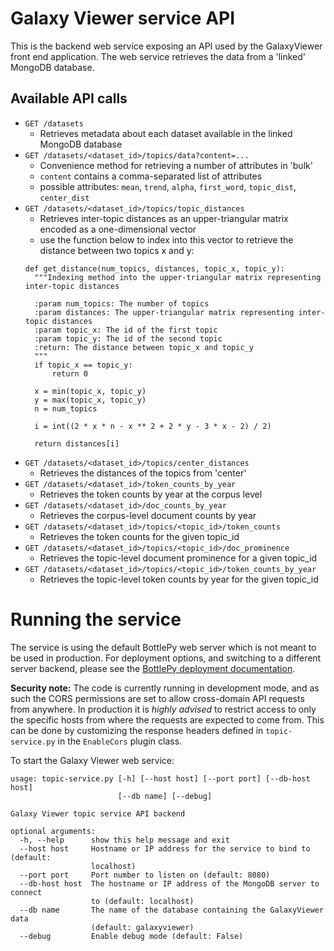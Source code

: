 # Galaxy Viewer service API
This is the backend web service exposing an API used by the GalaxyViewer front end application.
The web service retrieves the data from a 'linked' MongoDB database.

## Available API calls
* `GET /datasets`
  * Retrieves metadata about each dataset available in the linked MongoDB database
* `GET /datasets/<dataset_id>/topics/data?content=...`
  * Convenience method for retrieving a number of attributes in 'bulk'
  * `content` contains a comma-separated list of attributes
  * possible attributes: `mean`, `trend`, `alpha`, `first_word`, `topic_dist`, `center_dist`
* `GET /datasets/<dataset_id>/topics/topic_distances`
  * Retrieves inter-topic distances as an upper-triangular matrix encoded as a one-dimensional vector
  * use the function below to index into this vector to retrieve the distance between two topics x and y:
  ```
  def get_distance(num_topics, distances, topic_x, topic_y):
    """Indexing method into the upper-triangular matrix representing inter-topic distances

    :param num_topics: The number of topics
    :param distances: The upper-triangular matrix representing inter-topic distances
    :param topic_x: The id of the first topic
    :param topic_y: The id of the second topic
    :return: The distance between topic_x and topic_y
    """
    if topic_x == topic_y:
        return 0

    x = min(topic_x, topic_y)
    y = max(topic_x, topic_y)
    n = num_topics

    i = int((2 * x * n - x ** 2 + 2 * y - 3 * x - 2) / 2)

    return distances[i]
  ```
* `GET /datasets/<dataset_id>/topics/center_distances`
  * Retrieves the distances of the topics from 'center'
* `GET /datasets/<dataset_id>/token_counts_by_year`
  * Retrieves the token counts by year at the corpus level
* `GET /datasets/<dataset_id>/doc_counts_by_year`
  * Retrieves the corpus-level document counts by year
* `GET /datasets/<dataset_id>/topics/<topic_id>/token_counts`
  * Retrieves the token counts for the given topic_id
* `GET /datasets/<dataset_id>/topics/<topic_id>/doc_prominence`
  * Retrieves the topic-level document prominence for a given topic_id
* `GET /datasets/<dataset_id>/topics/<topic_id>/token_counts_by_year`
  * Retrieves the topic-level token counts by year for the given topic_id

# Running the service
The service is using the default BottlePy web server which is not meant to be used in production.
For deployment options, and switching to a different server backend, please see the
[BottlePy deployment documentation](http://bottlepy.org/docs/dev/deployment.html).

**Security note:** The code is currently running in development mode, and as such the CORS permissions are set to allow
cross-domain API requests from anywhere. In production it is *highly advised* to restrict access to only the specific
hosts from where the requests are expected to come from. This can be done by customizing the response headers defined
in `topic-service.py` in the `EnableCors` plugin class.

To start the Galaxy Viewer web service:
```
usage: topic-service.py [-h] [--host host] [--port port] [--db-host host]
                        [--db name] [--debug]

Galaxy Viewer topic service API backend

optional arguments:
  -h, --help      show this help message and exit
  --host host     Hostname or IP address for the service to bind to (default:
                  localhost)
  --port port     Port number to listen on (default: 8080)
  --db-host host  The hostname or IP address of the MongoDB server to connect
                  to (default: localhost)
  --db name       The name of the database containing the GalaxyViewer data
                  (default: galaxyviewer)
  --debug         Enable debug mode (default: False)
```